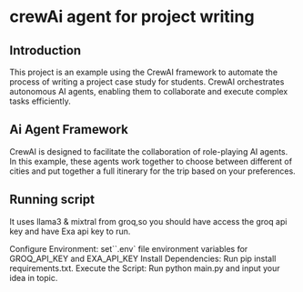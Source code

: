 # crewAi agent for project writing
## Introduction
This project is an example using the CrewAI framework to automate the process of writing a project case study for students. CrewAI orchestrates autonomous AI agents, enabling them to collaborate and execute complex tasks efficiently.

## Ai Agent Framework
CrewAI is designed to facilitate the collaboration of role-playing AI agents. In this example, these agents work together to choose between different of cities and put together a full itinerary for the trip based on your preferences.

## Running script
It uses llama3 & mixtral from groq,so you should have access the groq api key and have Exa api key to run.

Configure Environment: set``.env` file environment variables for GROQ_API_KEY and EXA_API_KEY
Install Dependencies: Run pip install requirements.txt.
Execute the Script: Run python main.py and input your idea in topic.
